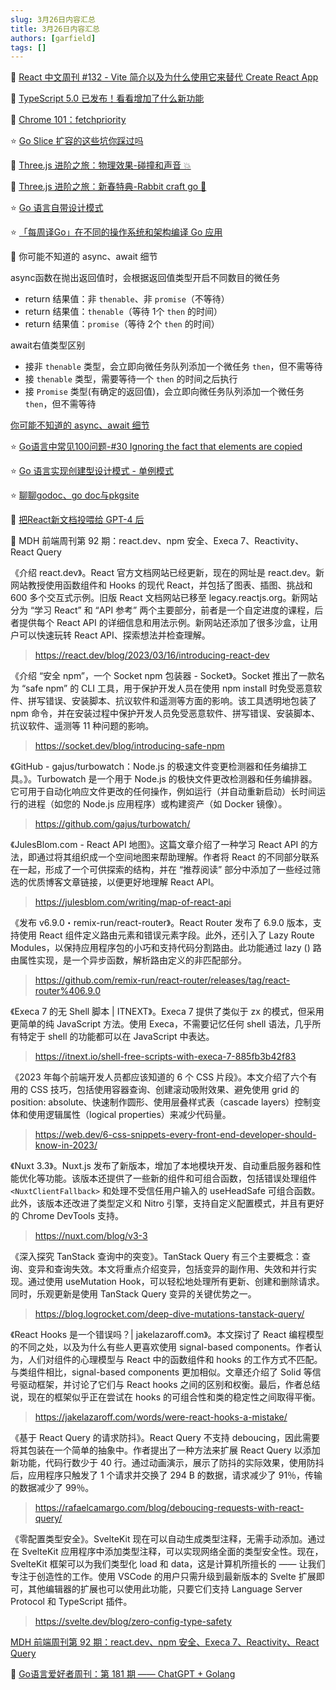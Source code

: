 ```yaml
---
slug: 3月26日内容汇总
title: 3月26日内容汇总
authors: [garfield]
tags: []
---
```


📒 [React 中文周刊 #132 - Vite 简介以及为什么使用它来替代 Create React App](https://mp.weixin.qq.com/s/mktyKyzV1wsyBrX-HW6Ggw)

📒 [TypeScript 5.0 已发布！看看增加了什么新功能](https://juejin.cn/post/7212529038875426875)

📒 [Chrome 101：fetchpriority](https://juejin.cn/post/7212500870763053114)

⭐️ [Go Slice 扩容的这些坑你踩过吗](https://juejin.cn/post/7212466685451042874)

📒 [Three.js 进阶之旅：物理效果-碰撞和声音 💥](https://juejin.cn/post/7200039970575941693)

📒 [Three.js 进阶之旅：新春特典-Rabbit craft go 🐇](https://juejin.cn/post/7191415427350659129)

⭐️ [Go 语言自带设计模式](https://mp.weixin.qq.com/s/qTYlHqozkWHkhF9OKfaAMQ)

⭐️ [「每周译Go」在不同的操作系统和架构编译 Go 应用](https://mp.weixin.qq.com/s/-xfpP08BQDbJc6ukhGRtnA)

📒 你可能不知道的 async、await 细节

async函数在抛出返回值时，会根据返回值类型开启不同数目的微任务

- return 结果值：非 `thenable`、非 `promise`（不等待）
- return 结果值：`thenable`（等待 1个 `then` 的时间）
- return 结果值：`promise`（等待 2个 `then` 的时间）

await右值类型区别

- 接非 `thenable` 类型，会立即向微任务队列添加一个微任务 `then`，但不需等待
- 接 `thenable` 类型，需要等待一个 `then` 的时间之后执行
- 接 `Promise` 类型(有确定的返回值)，会立即向微任务队列添加一个微任务 `then`，但不需等待

[你可能不知道的 async、await 细节](https://mp.weixin.qq.com/s/aLQVpglTRA0bJGyCpXOD8Q)

⭐️ [Go语言中常见100问题-#30 Ignoring the fact that elements are copied](https://mp.weixin.qq.com/s/71wpR1kz5PgzVNBgpN855g)

⭐️ [Go 语言实现创建型设计模式 - 单例模式](https://mp.weixin.qq.com/s/ixTP1qythuJyhf3b9kIRaA)

⭐️ [聊聊godoc、go doc与pkgsite](https://mp.weixin.qq.com/s/ypK-2wGHGj9_n4o8y-clXg)

📒 [把React新文档投喂给 GPT-4 后](https://mp.weixin.qq.com/s/F7Z-JQimZ3p6BfLLCE0pHw)

📒 MDH 前端周刊第 92 期：react.dev、npm 安全、Execa 7、Reactivity、React Query

《介绍 react.dev》。React 官方文档网站已经更新，现在的网址是 react.dev。新网站教授使用函数组件和 Hooks 的现代 React，并包括了图表、插图、挑战和 600 多个交互式示例。旧版 React 文档网站已移至 legacy.reactjs.org。新网站分为 “学习 React” 和 “API 参考” 两个主要部分，前者是一个自定进度的课程，后者提供每个 React API 的详细信息和用法示例。新网站还添加了很多沙盒，让用户可以快速玩转 React API、探索想法并检查理解。

> https://react.dev/blog/2023/03/16/introducing-react-dev

《介绍 “安全 npm”，一个 Socket npm 包装器 - Socket》。Socket 推出了一款名为 “safe npm” 的 CLI 工具，用于保护开发人员在使用 npm install 时免受恶意软件、拼写错误、安装脚本、抗议软件和遥测等方面的影响。该工具透明地包装了 npm 命令，并在安装过程中保护开发人员免受恶意软件、拼写错误、安装脚本、抗议软件、遥测等 11 种问题的影响。

> https://socket.dev/blog/introducing-safe-npm

《GitHub - gajus/turbowatch：Node.js 的极速文件变更检测器和任务编排工具。》。Turbowatch 是一个用于 Node.js 的极快文件更改检测器和任务编排器。它可用于自动化响应文件更改的任何操作，例如运行（并自动重新启动）长时间运行的进程（如您的 Node.js 应用程序）或构建资产（如 Docker 镜像）。

> https://github.com/gajus/turbowatch/

《JulesBlom.com - React API 地图》。这篇文章介绍了一种学习 React API 的方法，即通过将其组织成一个空间地图来帮助理解。作者将 React 的不同部分联系在一起，形成了一个可供探索的结构，并在 “推荐阅读” 部分中添加了一些经过筛选的优质博客文章链接，以便更好地理解 React API。

> https://julesblom.com/writing/map-of-react-api

《发布 v6.9.0・remix-run/react-router》。React Router 发布了 6.9.0 版本，支持使用 React 组件定义路由元素和错误元素字段。此外，还引入了 Lazy Route Modules，以保持应用程序包的小巧和支持代码分割路由。此功能通过 lazy () 路由属性实现，是一个异步函数，解析路由定义的非匹配部分。

> https://github.com/remix-run/react-router/releases/tag/react-router%406.9.0

《Execa 7 的无 Shell 脚本 | ITNEXT》。Execa 7 提供了类似于 zx 的模式，但采用更简单的纯 JavaScript 方法。使用 Execa，不需要记忆任何 shell 语法，几乎所有特定于 shell 的功能都可以在 JavaScript 中表达。

> https://itnext.io/shell-free-scripts-with-execa-7-885fb3b42f83

《2023 年每个前端开发人员都应该知道的 6 个 CSS 片段》。本文介绍了六个有用的 CSS 技巧，包括使用容器查询、创建滚动吸附效果、避免使用 grid 的 position: absolute、快速制作圆形、使用层叠样式表（cascade layers）控制变体和使用逻辑属性（logical properties）来减少代码量。

> https://web.dev/6-css-snippets-every-front-end-developer-should-know-in-2023/

《Nuxt 3.3》。Nuxt.js 发布了新版本，增加了本地模块开发、自动重启服务器和性能优化等功能。该版本还提供了一些新的组件和可组合函数，包括错误处理组件 `<NuxtClientFallback>` 和处理不受信任用户输入的 useHeadSafe 可组合函数。此外，该版本还改进了类型定义和 Nitro 引擎，支持自定义配置模式，并且有更好的 Chrome DevTools 支持。

> https://nuxt.com/blog/v3-3

《深入探究 TanStack 查询中的突变》。TanStack Query 有三个主要概念：查询、变异和查询失效。本文将重点介绍变异，包括变异的副作用、失效和并行实现。通过使用 useMutation Hook，可以轻松地处理所有更新、创建和删除请求。同时，乐观更新是使用 TanStack Query 变异的关键优势之一。

> https://blog.logrocket.com/deep-dive-mutations-tanstack-query/

《React Hooks 是一个错误吗？| jakelazaroff.com》。本文探讨了 React 编程模型的不同之处，以及为什么有些人更喜欢使用 signal-based components。作者认为，人们对组件的心理模型与 React 中的函数组件和 hooks 的工作方式不匹配。与类组件相比，signal-based components 更加相似。文章还介绍了 Solid 等信号驱动框架，并讨论了它们与 React hooks 之间的区别和权衡。最后，作者总结说，现在的框架似乎正在尝试在 hooks 的可组合性和类的稳定性之间取得平衡。

> https://jakelazaroff.com/words/were-react-hooks-a-mistake/

《基于 React Query 的请求防抖》。React Query 不支持 deboucing，因此需要将其包装在一个简单的抽象中。作者提出了一种方法来扩展 React Query 以添加新功能，代码行数少于 40 行。通过动画演示，展示了防抖的实际效果，使用防抖后，应用程序只触发了 1 个请求并交换了 294 B 的数据，请求减少了 91％，传输的数据减少了 99％。

> https://rafaelcamargo.com/blog/deboucing-requests-with-react-query/

《零配置类型安全》。SvelteKit 现在可以自动生成类型注释，无需手动添加。通过在 SvelteKit 应用程序中添加类型注释，可以实现网络全面的类型安全性。现在，SvelteKit 框架可以为我们类型化 load 和 data，这是计算机所擅长的 —— 让我们专注于创造性的工作。使用 VSCode 的用户只需升级到最新版本的 Svelte 扩展即可，其他编辑器的扩展也可以使用此功能，只要它们支持 Language Server Protocol 和 TypeScript 插件。

> https://svelte.dev/blog/zero-config-type-safety

[MDH 前端周刊第 92 期：react.dev、npm 安全、Execa 7、Reactivity、React Query](https://mdhweekly.com/weekly/issue-0092)

📒 [Go语言爱好者周刊：第 181 期 —— ChatGPT + Golang](https://mp.weixin.qq.com/s/6pXEtzFRPg1XsnbNxIBuxA)
